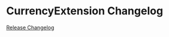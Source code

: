 # CurrencyExtension Changelog

[Release Changelog](https://github.com/spryker/currency-extension/releases)
